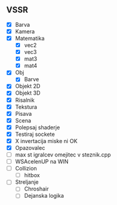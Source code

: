 ## VSSR
- [X] Barva
- [X] Kamera
- [X] Matematika
  - [X] vec2
  - [X] vec3
  - [X] mat3
  - [X] mat4
- [X] Obj
  - [X] Barve
- [X] Objekt 2D
- [X] Objekt 3D
- [X] Risalnik
- [X] Tekstura
- [X] Pisava
- [X] Scena
- [X] Polepsaj shaderje
- [X] Testiraj sockete
- [X] X invertacija miske ni OK
- [X] Opazovalec
- [ ] max st igralcev omejitec v steznik.cpp
- [ ] WSAcelenUP na WIN
- [ ] Collizion
  - [ ] hitbox
- [ ] Streljanje
  - [ ] Chroshair
  - [ ] Dejanska logika